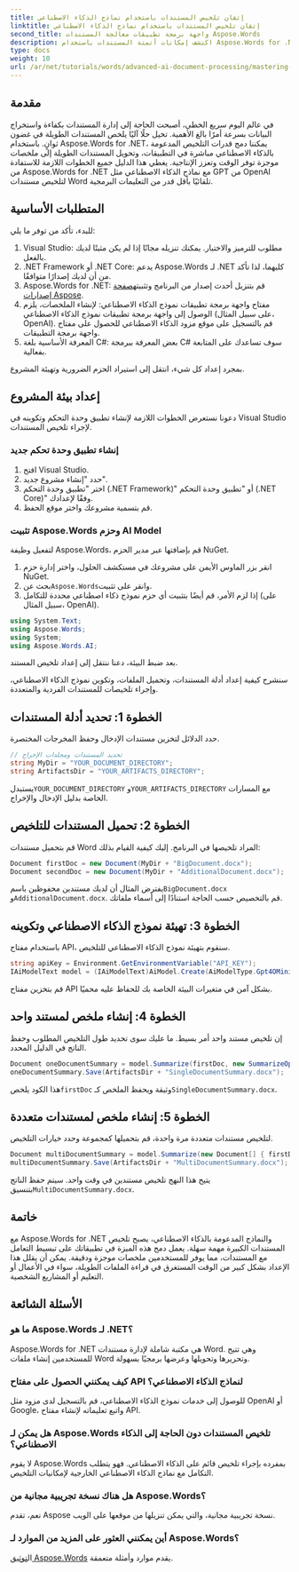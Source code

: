 ```yaml
---
title: إتقان تلخيص المستندات باستخدام نماذج الذكاء الاصطناعي
linktitle: إتقان تلخيص المستندات باستخدام نماذج الذكاء الاصطناعي
second_title: واجهة برمجة تطبيقات معالجة المستندات Aspose.Words
description: اكتشف إمكانات أتمتة المستندات باستخدام Aspose.Words for .NET. تعرّف على كيفية تلخيص المستندات بسهولة باستخدام نماذج الذكاء الاصطناعي المتقدمة.
type: docs
weight: 10
url: /ar/net/tutorials/words/advanced-ai-document-processing/mastering-document-summarization-ai-model/
---
```

## مقدمة

في عالم اليوم سريع الخطى، أصبحت الحاجة إلى إدارة المستندات بكفاءة واستخراج البيانات بسرعة أمرًا بالغ الأهمية. تخيل حلًا آليًا يلخص المستندات الطويلة في غضون ثوانٍ. باستخدام Aspose.Words for .NET، يمكننا دمج قدرات التلخيص المدعومة بالذكاء الاصطناعي مباشرة في التطبيقات، وتحويل المستندات الطويلة إلى ملخصات موجزة توفر الوقت وتعزز الإنتاجية. يغطي هذا الدليل جميع الخطوات اللازمة للاستفادة من Aspose.Words for .NET مع نماذج الذكاء الاصطناعي مثل GPT من OpenAI لتلخيص مستندات Word تلقائيًا بأقل قدر من التعليمات البرمجية.

## المتطلبات الأساسية

للبدء، تأكد من توفر ما يلي:

1. Visual Studio: مطلوب للترميز والاختبار. يمكنك تنزيله مجانًا إذا لم يكن مثبتًا لديك بالفعل.
2. .NET Framework أو .NET Core: يدعم Aspose.Words لـ .NET كليهما، لذا تأكد من أن لديك إصدارًا متوافقًا.
3.  Aspose.Words for .NET: قم بتنزيل أحدث إصدار من البرنامج وتثبيته[صفحة إصدارات Aspose](https://releases.aspose.com/words/net/).
4. مفتاح واجهة برمجة تطبيقات نموذج الذكاء الاصطناعي: لإنشاء الملخصات، يلزم الوصول إلى واجهة برمجة تطبيقات نموذج الذكاء الاصطناعي (على سبيل المثال، OpenAI). قم بالتسجيل على موقع مزود الذكاء الاصطناعي للحصول على مفتاح واجهة برمجة التطبيقات.
5. المعرفة الأساسية بلغة C#: بعض المعرفة ببرمجة C# سوف تساعدك على المتابعة بفعالية.

بمجرد إعداد كل شيء، انتقل إلى استيراد الحزم الضرورية وتهيئة المشروع.

## إعداد بيئة المشروع

دعونا نستعرض الخطوات اللازمة لإنشاء تطبيق وحدة التحكم وتكوينه في Visual Studio لإجراء تلخيص المستندات.

### إنشاء تطبيق وحدة تحكم جديد

1. افتح Visual Studio.
2. حدد "إنشاء مشروع جديد".
3. اختر "تطبيق وحدة التحكم (.NET Framework)" أو "تطبيق وحدة التحكم (.NET Core)" وفقًا لإعدادك.
4. قم بتسمية مشروعك واختر موقع الحفظ.

### تثبيت Aspose.Words وحزم AI Model

لتفعيل وظيفة Aspose.Words، قم بإضافتها عبر مدير الحزم NuGet.

1. انقر بزر الماوس الأيمن على مشروعك في مستكشف الحلول، واختر إدارة حزم NuGet.
2.  بحث عن`Aspose.Words`وانقر على تثبيت.
3. إذا لزم الأمر، قم أيضًا بتثبيت أي حزم نموذج ذكاء اصطناعي محددة للتكامل (على سبيل المثال، OpenAI).

```csharp
using System.Text;
using Aspose.Words;
using System;
using Aspose.Words.AI;
```

بعد ضبط البيئة، دعنا ننتقل إلى إعداد تلخيص المستند.

سنشرح كيفية إعداد أدلة المستندات، وتحميل الملفات، وتكوين نموذج الذكاء الاصطناعي، وإجراء تلخيصات للمستندات الفردية والمتعددة.

## الخطوة 1: تحديد أدلة المستندات

حدد الدلائل لتخزين مستندات الإدخال وحفظ المخرجات المختصرة.

```csharp
// تحديد المستندات ومجلدات الإخراج
string MyDir = "YOUR_DOCUMENT_DIRECTORY";
string ArtifactsDir = "YOUR_ARTIFACTS_DIRECTORY";
```

 يستبدل`YOUR_DOCUMENT_DIRECTORY` و`YOUR_ARTIFACTS_DIRECTORY` مع المسارات الخاصة بدليل الإدخال والإخراج.

## الخطوة 2: تحميل المستندات للتلخيص

قم بتحميل مستندات Word المراد تلخيصها في البرنامج. إليك كيفية القيام بذلك:

```csharp
Document firstDoc = new Document(MyDir + "BigDocument.docx");
Document secondDoc = new Document(MyDir + "AdditionalDocument.docx");
```

 يفترض المثال أن لديك مستندين محفوظين باسم`BigDocument.docx` و`AdditionalDocument.docx`. قم بالتخصيص حسب الحاجة استنادًا إلى أسماء ملفاتك.

## الخطوة 3: تهيئة نموذج الذكاء الاصطناعي وتكوينه

باستخدام مفتاح API، سنقوم بتهيئة نموذج الذكاء الاصطناعي للتلخيص.

```csharp
string apiKey = Environment.GetEnvironmentVariable("API_KEY");
IAiModelText model = (IAiModelText)AiModel.Create(AiModelType.Gpt4OMini).WithApiKey(apiKey);
```

قم بتخزين مفتاح API بشكل آمن في متغيرات البيئة الخاصة بك للحفاظ عليه محميًا.

## الخطوة 4: إنشاء ملخص لمستند واحد

إن تلخيص مستند واحد أمر بسيط. ما عليك سوى تحديد طول التلخيص المطلوب وحفظ الناتج في الدليل المحدد.

```csharp
Document oneDocumentSummary = model.Summarize(firstDoc, new SummarizeOptions() { SummaryLength = SummaryLength.Short });
oneDocumentSummary.Save(ArtifactsDir + "SingleDocumentSummary.docx");
```

 هذا الكود يلخص`firstDoc` وثيقة ويحفظ الملخص كـ`SingleDocumentSummary.docx`.

## الخطوة 5: إنشاء ملخص لمستندات متعددة

لتلخيص مستندات متعددة مرة واحدة، قم بتحميلها كمجموعة وحدد خيارات التلخيص.

```csharp
Document multiDocumentSummary = model.Summarize(new Document[] { firstDoc, secondDoc }, new SummarizeOptions() { SummaryLength = SummaryLength.Long });
multiDocumentSummary.Save(ArtifactsDir + "MultiDocumentSummary.docx");
```

 يتيح هذا النهج تلخيص مستندين في وقت واحد. سيتم حفظ الناتج بتنسيق`MultiDocumentSummary.docx`.

## خاتمة

مع Aspose.Words for .NET والنماذج المدعومة بالذكاء الاصطناعي، يصبح تلخيص المستندات الكبيرة مهمة سهلة. يعمل دمج هذه الميزة في تطبيقاتك على تبسيط التعامل مع المستندات، مما يوفر للمستخدمين ملخصات موجزة ودقيقة. يمكن أن يقلل هذا الإعداد بشكل كبير من الوقت المستغرق في قراءة الملفات الطويلة، سواء في الأعمال أو التعليم أو المشاريع الشخصية.

## الأسئلة الشائعة

### ما هو Aspose.Words لـ .NET؟
Aspose.Words for .NET هي مكتبة شاملة لإدارة مستندات Word. وهي تتيح للمستخدمين إنشاء ملفات Word وتحريرها وتحويلها وعرضها برمجيًا بسهولة.

### كيف يمكنني الحصول على مفتاح API لنماذج الذكاء الاصطناعي؟
للوصول إلى خدمات نموذج الذكاء الاصطناعي، قم بالتسجيل لدى مزود مثل OpenAI أو Google، واتبع تعليماته لإنشاء مفتاح API.

### هل يمكن لـ Aspose.Words تلخيص المستندات دون الحاجة إلى الذكاء الاصطناعي؟
لا يقوم Aspose.Words بمفرده بإجراء تلخيص قائم على الذكاء الاصطناعي. فهو يتطلب التكامل مع نماذج الذكاء الاصطناعي الخارجية لإمكانيات التلخيص.

### هل هناك نسخة تجريبية مجانية من Aspose.Words؟
نعم، تقدم Aspose نسخة تجريبية مجانية، والتي يمكن تنزيلها من موقعها على الويب.

### أين يمكنني العثور على المزيد من الموارد لـ Aspose.Words؟
 ال[توثيق Aspose.Words](https://reference.aspose.com/words/net/) يقدم موارد وأمثلة متعمقة.